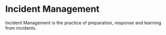 # Incident Management

Incident Management is the practice of preparation, response and learning from incidents. 
